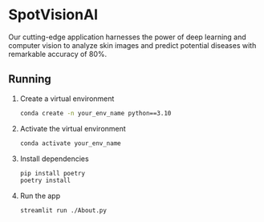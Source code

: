 # SpotVisionAI
Our cutting-edge application harnesses the power of deep learning and computer vision to analyze skin images and predict potential diseases with remarkable accuracy of 80%.

## Running

1. Create a virtual environment

    ```bash
    conda create -n your_env_name python==3.10
    ```

1. Activate the virtual environment

    ```bash
    conda activate your_env_name
    ```

1. Install dependencies

    ```bash
    pip install poetry
    poetry install
    ```

1. Run the app

    ```bash
    streamlit run ./About.py
    ```
